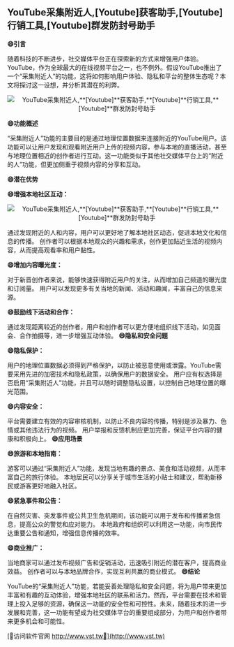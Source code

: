 ## **YouTube采集附近人,**[Youtube]**获客助手,**[Youtube]**行销工具,**[Youtube]**群发防封号助手**
**😄引言**

随着科技的不断进步，社交媒体平台正在探索新的方式来增强用户体验。YouTube，作为全球最大的在线视频平台之一，也不例外。假设YouTube推出了一个“采集附近人”的功能，这将如何影响用户体验、隐私和平台的整体生态呢？本文将探讨这一设想，并分析其潜在的利弊。

 <center><img src="https://vst.tw/MP4/tuiguang/png/6.png" alt="YouTube采集附近人,**[Youtube]**获客助手,**[Youtube]**行销工具,**[Youtube]**群发防封号助手"></center>

**😄功能概述**

“采集附近人”功能的主要目的是通过地理位置数据来连接附近的YouTube用户。该功能可以让用户发现和观看附近用户上传的视频内容，参与本地的直播活动，甚至与地理位置相近的创作者进行互动。这一功能类似于其他社交媒体平台上的“附近的人”功能，但更加侧重于视频内容的分享和互动。

**😄潜在优势**

**😄增强本地社区互动：**

 <center><img src="https://vst.tw/MP4/tuiguang/png/5.png" alt="YouTube采集附近人,**[Youtube]**获客助手,**[Youtube]**行销工具,**[Youtube]**群发防封号助手"></center>

通过发现附近的人和内容，用户可以更好地了解本地社区动态，促进本地文化和信息的传播。
创作者可以根据本地观众的兴趣和需求，创作更加贴近生活的视频内容，从而提高观看率和用户黏性。

**😄增加内容曝光度：**

对于新晋创作者来说，能够快速获得附近用户的关注，从而增加自己频道的曝光度和订阅量。
用户可以发现更多有关当地的新闻、活动和趣闻，丰富自己的信息来源。

**😄鼓励线下活动和合作：**

通过发现距离较近的创作者，用户和创作者可以更方便地组织线下活动，如见面会、合作拍摄等，进一步增强互动体验。
**😄隐私和安全问题**

**😄隐私保护：**

用户的地理位置数据必须得到严格保护，以防止被恶意使用或泄露。YouTube需要采用先进的加密技术和隐私政策，以确保用户的数据安全。
用户应有权选择是否启用“采集附近人”功能，并且可以随时调整隐私设置，以控制自己地理位置的曝光范围。

**😄内容安全：**

平台需要建立有效的内容审核机制，以防止不良内容的传播，特别是涉及暴力、色情或其他违法行为的视频。
用户举报和反馈机制应更加完善，保证平台内容的健康和积极向上。
**😄应用场景**

**😄旅游和本地指南：**

游客可以通过“采集附近人”功能，发现当地有趣的景点、美食和活动视频，从而丰富自己的旅行体验。
本地居民可以分享关于城市生活的小贴士和建议，帮助新移民或游客更好地融入社区。

**😄紧急事件和公告：**

在自然灾害、突发事件或公共卫生危机期间，该功能可以用于发布和传播紧急信息，提高公众的警觉和应对能力。
本地政府和组织可以利用这一功能，向市民传达重要公告和通知，增强信息传播的效率。

**😄商业推广：**

当地商家可以通过发布视频广告和促销活动，迅速吸引附近的潜在客户，提高商业效益。
创作者可以与本地品牌合作，实现互利共赢的商业模式。
**😄结论**

YouTube的“采集附近人”功能，若能妥善处理隐私和安全问题，将为用户带来更加丰富和有趣的互动体验，增强本地社区的联系和活力。然而，平台需要在技术和管理上投入足够的资源，确保这一功能的安全性和可控性。未来，随着技术的进一步发展和完善，这一功能有望成为社交媒体平台的重要组成部分，为用户和创作者带来更多机会和可能性。


[👻访问软件官网 http://www.vst.tw👻](http://www.vst.tw)
